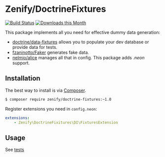 # Zenify/DoctrineFixtures

[![Build Status](https://travis-ci.org/Zenify/DoctrineFixtures.svg?branch=master)](https://travis-ci.org/Zenify/DoctrineFixtures)
[![Downloads this Month](https://img.shields.io/packagist/dm/zenify/doctrine-fixtures.svg)](https://packagist.org/packages/zenify/doctrine-fixtures)

This package implements all you need for effective dummy data generation:

- [doctrine/data-fixtures](https://github.com/doctrine/data-fixtures) allows you to populate your dev database or provide data for tests.
- [fzaninotto/Faker](https://github.com/fzaninotto/Faker) generates fake data.
- [nelmio/alice](https://github.com/nelmio/alice) manages all that in config. This package adds *.neon* support.



## Installation

The best way to install is via [Composer](http://getcomposer.org/).

```sh
$ composer require zenify/doctrine-fixtures:~1.0
```


Register extensions you need in `config.neon`:

```yaml
extensions:
	- Zenify\DoctrineFixitures\DI\FixturesExtension
```


## Usage

See [tests](tests/ZenifyTests)
